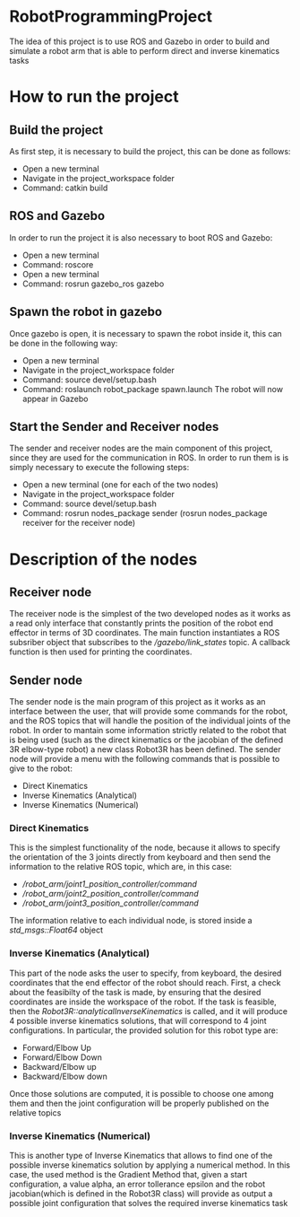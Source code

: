 # RobotProgrammingProject
The idea of this project is to use ROS and Gazebo in order to build and simulate a robot arm that is able to perform direct and inverse kinematics tasks


# How to run the project
## Build the project
As first step, it is necessary to build the project, this can be done as follows:
* Open a new terminal
* Navigate in the project_workspace folder
* Command: catkin build
## ROS and Gazebo
In order to run the project it is also necessary to boot ROS and Gazebo:
* Open a new terminal
* Command: roscore
* Open a new terminal
* Command: rosrun gazebo_ros gazebo
## Spawn the robot in gazebo
Once gazebo is open, it is necessary to spawn the robot inside it, this can be done in the following way:
* Open a new terminal
* Navigate in the project_workspace folder
* Command: source devel/setup.bash
* Command: roslaunch robot_package spawn.launch
The robot will now appear in Gazebo
## Start the Sender and Receiver nodes
The sender and receiver nodes are the main component of this project, since they are used for the communication in ROS.
In order to run them is is simply necessary to execute the following steps:
* Open a new terminal (one for each of the two nodes)
* Navigate in the project_workspace folder
* Command: source devel/setup.bash
* Command: rosrun nodes_package sender (rosrun nodes_package receiver for the receiver node)

# Description of the nodes
## Receiver node
The receiver node is the simplest of the two developed nodes as it works as a read only interface that constantly prints the position of the robot end effector in terms of 3D coordinates.
The main function instantiates a ROS subsriber object that subscribes to the */gazebo/link_states* topic.
A callback function is then used for printing the coordinates.
## Sender node
The sender node is the main program of this project as it works as an interface between the user, that will provide some commands for the robot, and the ROS topics that will handle the position of the individual joints of the robot.
In order to mantain some information strictly related to the robot that is being used (such as the direct kinematics or the jacobian of the defined 3R elbow-type robot) a new class Robot3R has been defined.
The sender node will provide a menu with the following commands that is possible to give to the robot:
* Direct Kinematics
* Inverse Kinematics (Analytical)
* Inverse Kinematics (Numerical)

### Direct Kinematics
This is the simplest functionality of the node, because it allows to specify the orientation of the 3 joints directly from keyboard and then send the information to the relative ROS topic, which are, in this case:
* */robot_arm/joint1_position_controller/command*
* */robot_arm/joint2_position_controller/command*
* */robot_arm/joint3_position_controller/command*

The information relative to each individual node, is stored inside a *std_msgs::Float64* object
### Inverse Kinematics (Analytical)
This part of the node asks the user to specify, from keyboard, the desired coordinates that the end effector of the robot should reach.
First, a check about the feasibilty of the task is made, by ensuring that the desired coordinates are inside the workspace of the robot.
If the task is feasible, then the *Robot3R::analyticalInverseKinematics* is called, and it will produce 4 possible inverse kinematics solutions, that will correspond to 4 joint configurations. In particular, the provided solution for this robot type are:
* Forward/Elbow Up
* Forward/Elbow Down
* Backward/Elbow up
* Backward/Elbow down

Once those solutions are computed, it is possible to choose one among them and then the joint configuration will be properly published on the relative topics
### Inverse Kinematics (Numerical)
This is another type of Inverse Kinematics that allows to find one of the possible inverse kinematics solution by applying a numerical method.
In this case, the used method is the Gradient Method that, given a start configuration, a value alpha, an error tollerance epsilon and the robot jacobian(which is defined in the Robot3R class) will provide as output a possible joint configuration that solves the required inverse kinematics task

